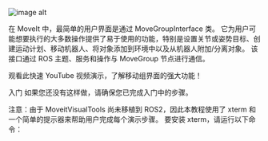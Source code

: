 ![image alt](http://moveit2_tutorials.picknik.ai/_images/move_group_interface_tutorial_start_screen.png)

在 MoveIt 中，最简单的用户界面是通过 MoveGroupInterface 类。 它为用户可能想要执行的大多数操作提供了易于使用的功能，特别是设置关节或姿势目标、创建运动计划、移动机器人、将对象添加到环境中以及从机器人附加/分离对象。 该接口通过 ROS 主题、服务和操作与 MoveGroup 节点进行通信。

观看此快速 YouTube 视频演示，了解移动组界面的强大功能！

入门
如果您还没有这样做，请确保您已完成入门中的步骤。

注意：由于 MoveitVisualTools 尚未移植到 ROS2，因此本教程使用了 xterm 和一个简单的提示器来帮助用户完成每个演示步骤。 要安装 xterm，请运行以下命令：
